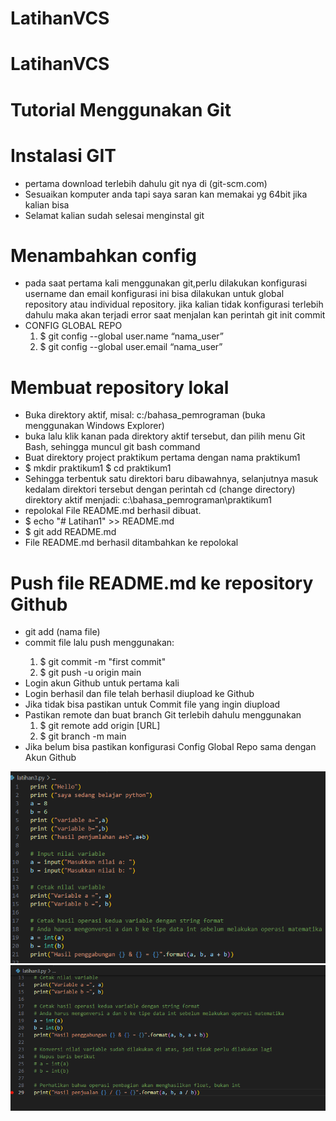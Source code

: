 
# LatihanVCS
# LatihanVCS

# Tutorial Menggunakan Git

# Instalasi GIT
<ul><li>pertama download terlebih dahulu git nya di (git-scm.com)</li>
<li>Sesuaikan komputer anda tapi saya saran kan memakai yg 64bit jika kalian bisa</li>
<li>Selamat kalian sudah selesai menginstal git</li></ul>

# Menambahkan config
<ul><li>pada saat pertama kali menggunakan git,perlu dilakukan konfigurasi username dan email
konfigurasi ini bisa dilakukan untuk global repository atau individual repository.
jika kalian tidak konfigurasi terlebih dahulu maka akan terjadi error saat menjalan kan perintah git init commit</li>
<li>CONFIG GLOBAL REPO
<ol type="1"><li>$ git config --global user.name “nama_user”</li>
<li>$ git config --global user.email “nama_user”</li></ol>
</li></ul>

# Membuat repository lokal
<ul><li>Buka direktory aktif, misal: c:/bahasa_pemrograman (buka menggunakan Windows Explorer)</li>
<li>buka lalu klik kanan pada direktory aktif tersebut, dan pilih menu Git Bash, sehingga muncul git bash command</li>
<li>Buat direktory project praktikum pertama dengan nama praktikum1</li>
<li>$ mkdir praktikum1 $ cd praktikum1</li>
<li>Sehingga terbentuk satu direktori baru dibawahnya, selanjutnya masuk kedalam direktori tersebut dengan perintah cd (change directory)</li>
direktory aktif menjadi: c:\bahasa_pemrograman\praktikum1</li>
<li>repolokal File README.md berhasil dibuat.</li>
<li>$ echo "# Latihan1" >> README.md</li>
<li>$ git add README.md</li>
<li>File README.md berhasil ditambahkan ke repolokal</li></ul>

# Push file README.md ke repository Github
<ul><li>git add (nama file)</li>
  <li>commit file lalu push menggunakan: </li>
<ol type=1><li>$ git commit -m "first commit"</li><li>$ git push -u origin main</li></ol>
<li>Login akun Github untuk pertama kali</li>
<li>Login berhasil dan file telah berhasil diupload ke Github</li>
<li>Jika tidak bisa pastikan untuk Commit file yang ingin diupload</li>
<li>Pastikan remote dan buat branch Git terlebih dahulu menggunakan
<ol type="1"><li>$ git remote add origin [URL]</li>
<li>$ git branch -m main</li></ol></li>
<li>Jika belum bisa pastikan konfigurasi Config Global Repo sama dengan Akun Github </li></ul>











![gambar 1](screenshoot/ss%201.png)
![gambar 2](screenshoot/ss%202.png)
